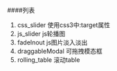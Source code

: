 ####列表
1. css_slider  使用css3中:target属性
2. js_slider   js轮播图
3. fadeInout   js图片淡入淡出
4. draggableModal    可拖拽模态框
5. rolling_table    滚动table
